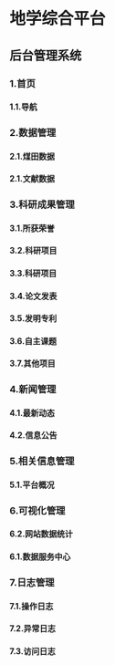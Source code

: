# 地学综合平台

## 后台管理系统
### 1.首页
#### 1.1.导航

### 2.数据管理
#### 2.1.煤田数据
#### 2.1.文献数据

### 3.科研成果管理
#### 3.1.所获荣誉
#### 3.2.科研项目
#### 3.3.科研项目
#### 3.4.论文发表
#### 3.5.发明专利
#### 3.6.自主课题
#### 3.7.其他项目

### 4.新闻管理
#### 4.1.最新动态
#### 4.2.信息公告

### 5.相关信息管理
#### 5.1.平台概况

### 6.可视化管理
#### 6.2.网站数据统计
#### 6.1.数据服务中心

### 7.日志管理
#### 7.1.操作日志
#### 7.2.异常日志
#### 7.3.访问日志